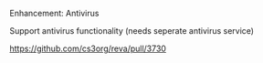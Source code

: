 Enhancement: Antivirus

Support antivirus functionality (needs seperate antivirus service)

https://github.com/cs3org/reva/pull/3730
